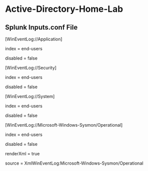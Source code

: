 # Active-Directory-Home-Lab
## Splunk Inputs.conf File

[WinEventLog://Application]

index = end-users

disabled = false


[WinEventLog://Security]

index = end-users

disabled = false


[WinEventLog://System]

index = end-users

disabled = false


[WinEventLog://Microsoft-Windows-Sysmon/Operational]

index = end-users

disabled = false

renderXml = true

source = XmlWinEventLog:Microsoft-Windows-Sysmon/Operational
